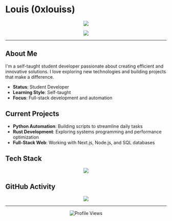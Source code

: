 # Louis (0xlouiss)

<p align="center">
  <img src="https://capsule-render.vercel.app/api?type=waving&color=0:0078D4,100:00cfff&height=150&section=header&text=Louis%20(0xlouiss)&fontSize=40&fontAlignY=35" />
</p>

<p align="center">
  <img src="https://readme-typing-svg.demolab.com?font=Fira+Code&duration=4000&pause=1000&color=00CFFF&center=true&vCenter=true&width=600&lines=Hey+there!+I'm+Louis;Student+Developer;I+code+with+curiosity;Rust+is+HARD;Let's+build+something+amazing!" />
</p>

---

## About Me

I'm a self-taught student developer passionate about creating efficient and innovative solutions. I love exploring new technologies and building projects that make a difference.

- **Status**: Student Developer
- **Learning Style**: Self-taught
- **Focus**: Full-stack development and automation

## Current Projects

- **Python Automation**: Building scripts to streamline daily tasks
- **Rust Development**: Exploring systems programming and performance optimization
- **Full-Stack Web**: Working with Next.js, Node.js, and SQL databases

## Tech Stack

<p align="center">
  <img src="https://skillicons.dev/icons?i=python,js,rust,git,github,vscode" />
</p>

## GitHub Activity

<p align="center">
  <img src="https://github-readme-activity-graph.vercel.app/graph?username=0xlouiss&theme=tokyo-night&hide_border=true" />
</p>

---

<p align="center">
  <img src="https://komarev.com/ghpvc/?username=0xlouiss&style=flat-square&color=00cfff" alt="Profile Views"/>
</p>
